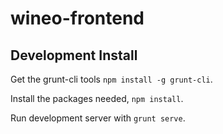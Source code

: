 # wineo-frontend

## Development Install

Get the grunt-cli tools `npm install -g grunt-cli`.

Install the packages needed, `npm install`.

Run development server with `grunt serve`.

